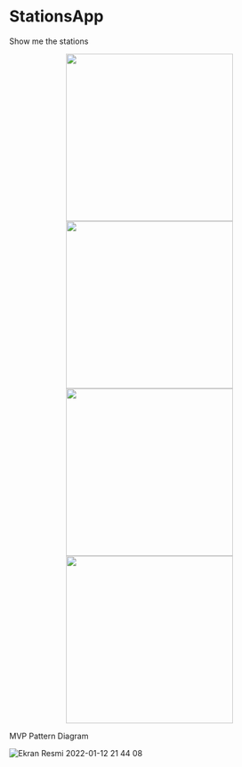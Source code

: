 # StationsApp
Show me the stations


<p align="center">
  
  <img src="https://user-images.githubusercontent.com/96667197/149429697-8b1bf050-e37c-4e4f-a330-ea7a1e50f7dc.png" width = 300>
  <img src="https://user-images.githubusercontent.com/96667197/149429713-67c65012-249d-4887-9b46-f4b5c0c84b79.png" width = 300>
  <img src="https://user-images.githubusercontent.com/96667197/149429733-a0ebe3b3-d8e6-4558-ba33-6ac736ed3fba.png" width = 300>
  <img src="https://user-images.githubusercontent.com/96667197/149429756-293717dc-07d2-466f-9ee2-ac86c1e68dfd.png" width = 300>
</p>



MVP Pattern Diagram

![Ekran Resmi 2022-01-12 21 44 08](https://user-images.githubusercontent.com/96667197/149211513-31c9d544-376a-45f2-ab99-aa6df74c100e.png)
